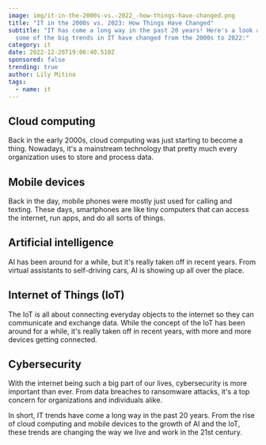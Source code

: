 ```yaml
---
image: img/it-in-the-2000s-vs.-2022_-how-things-have-changed.png
title: "IT in the 2000s vs. 2023: How Things Have Changed"
subtitle: "IT has come a long way in the past 20 years! Here's a look at how
  some of the big trends in IT have changed from the 2000s to 2022:"
category: it
date: 2022-12-26T19:06:40.510Z
sponsored: false
trending: true
author: Lily Mitina
tags:
  - name: it
---
```

## Cloud computing

Back in the early 2000s, cloud computing was just starting to become a thing. Nowadays, it's a mainstream technology that pretty much every organization uses to store and process data.

## Mobile devices

Back in the day, mobile phones were mostly just used for calling and texting. These days, smartphones are like tiny computers that can access the internet, run apps, and do all sorts of things.

## Artificial intelligence

AI has been around for a while, but it's really taken off in recent years. From virtual assistants to self-driving cars, AI is showing up all over the place.

## Internet of Things (IoT)

The IoT is all about connecting everyday objects to the internet so they can communicate and exchange data. While the concept of the IoT has been around for a while, it's really taken off in recent years, with more and more devices getting connected.

## Cybersecurity

With the internet being such a big part of our lives, cybersecurity is more important than ever. From data breaches to ransomware attacks, it's a top concern for organizations and individuals alike.

In short, IT trends have come a long way in the past 20 years. From the rise of cloud computing and mobile devices to the growth of AI and the IoT, these trends are changing the way we live and work in the 21st century.
